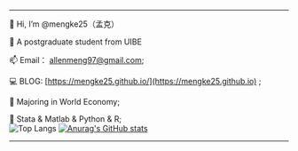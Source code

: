 -----------------------------------------------------

👋 Hi, I’m @mengke25（孟克）  <br />

👀 A postgraduate student from UIBE  <br />

📫 Email： [allenmeng97@gmail.com](mailto:allenmeng97@gmail.com);   <br />

💻 BLOG:  [https://mengke25.github.io/](https://mengke25.github.io) ;  <br />

🌱 Majoring in World Economy;    <br />

💞️ Stata & Matlab & Python & R;  
![Top Langs](https://github-readme-stats.vercel.app/api/top-langs/?username=mengke25&hide=ipynb,TypeScript,html,CSS,C++,GLSL,Notebook,TeX,SCSS&exclude_repo=mengke25.github.io,py_learning&layout=compact) 
[![Anurag's GitHub stats](https://github-readme-stats.vercel.app/api?username=mengke25&show_icons=true&line_height=20)](https://github.com/anuraghazra/github-readme-stats)

-----------------------------------------------------



<!---
mengke25/mengke25 is a ✨ special ✨ repository because its `README.md` (this file) appears on your GitHub profile.  
You can click the Preview link to take a look at your changes.  
--->

